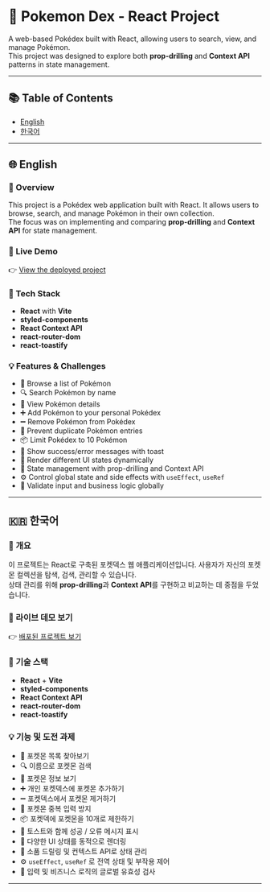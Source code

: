 # 🧿 Pokemon Dex - React Project

A web-based Pokédex built with React, allowing users to search, view, and manage Pokémon.  
This project was designed to explore both **prop-drilling** and **Context API** patterns in state management.

---

## 📚 Table of Contents
- [English](#-english)
- [한국어](#-한국어)

---

## 🌐 English

### 📝 Overview

This project is a Pokédex web application built with React. It allows users to browse, search, and manage Pokémon in their own collection.  
The focus was on implementing and comparing **prop-drilling** and **Context API** for state management.

### 🔗 Live Demo

👉 [View the deployed project](https://ganimjeong.github.io/poketmonSite)  

### 🔧 Tech Stack

- **React** with **Vite**
- **styled-components**
- **React Context API**
- **react-router-dom**
- **react-toastify**

### 💡 Features & Challenges

- 🧭 Browse a list of Pokémon  
- 🔍 Search Pokémon by name  
- 📖 View Pokémon details  
- ➕ Add Pokémon to your personal Pokédex  
- ➖ Remove Pokémon from Pokédex  
- 🚫 Prevent duplicate Pokémon entries  
- 📦 Limit Pokédex to 10 Pokémon  
- 📣 Show success/error messages with toast  
- 🎨 Render different UI states dynamically  
- 🔗 State management with prop-drilling and Context API  
- ⚙️ Control global state and side effects with `useEffect`, `useRef`  
- 🧪 Validate input and business logic globally

---

## 🇰🇷 한국어

### 📝 개요

이 프로젝트는 React로 구축된 포켓덱스 웹 애플리케이션입니다. 사용자가 자신의 포켓몬 컬렉션을 탐색, 검색, 관리할 수 있습니다.  
상태 관리를 위해 **prop-drilling**과 **Context API**를 구현하고 비교하는 데 중점을 두었습니다.

### 🔗 라이브 데모 보기

👉 [배포된 프로젝트 보기](https://ganimjeong.github.io/poketmonSite)  

### 🔧 기술 스택

- **React** + **Vite**
- **styled-components**
- **React Context API**
- **react-router-dom**
- **react-toastify**

### 💡 기능 및 도전 과제

- 🧭 포켓몬 목록 찾아보기  
- 🔍 이름으로 포켓몬 검색  
- 📖 포켓몬 정보 보기  
- ➕ 개인 포켓덱스에 포켓몬 추가하기  
- ➖ 포켓덱스에서 포켓몬 제거하기  
- 🚫 포켓몬 중복 입력 방지  
- 📦 포켓덱에 포켓몬을 10개로 제한하기  
- 📣 토스트와 함께 성공 / 오류 메시지 표시  
- 🎨 다양한 UI 상태를 동적으로 렌더링  
- 🔗 소품 드릴링 및 컨텍스트 API로 상태 관리  
- ⚙️  `useEffect`, `useRef`  로 전역 상태 및 부작용 제어  
- 🧪 입력 및 비즈니스 로직의 글로벌 유효성 검사

---


